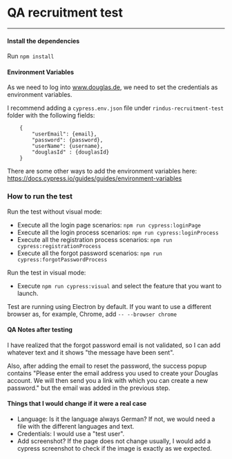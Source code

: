 # QA recruitment test

---

#### Install the dependencies
Run ```npm install```

#### Environment Variables
As we need to log into www.douglas.de, we need to set the credentials as environment variables.

I recommend adding a ```cypress.env.json``` file under ```rindus-recruitment-test``` folder with the following fields:
```
    {
        "userEmail": {email},
        "password": {password},
        "userName": {username},
        "douglasId" : {douglasId}
    }
   ```

There are some other ways to add the environment variables here: https://docs.cypress.io/guides/guides/environment-variables

### How to run the test
Run the test without visual mode:
- Execute all the login page scenarios: ```npm run cypress:loginPage```
- Execute all the login process scenarios: ```npm run cypress:loginProcess```
- Execute all the registration process scenarios: ```npm run cypress:registrationProcess```
- Execute all the forgot password scenarios: ```npm run cypress:forgotPasswordProcess```

Run the test in visual mode:
- Execute ````npm run cypress:visual```` and select the feature that you want to launch.

Test are running using Electron by default. If you want to use a different browser as, for example, Chrome, add ```-- --browser chrome```


#### QA Notes after testing
I have realized that the forgot password email is not validated, so I can add whatever text and it shows "the message have been sent".

Also, after adding the email to reset the password, the success popup contains "Please enter the email address you used to create your Douglas account. We will then send you a link with which you can create a new password." but the email was added in the previous step. 

#### Things that I would change if it were a real case
- Language: Is it the language always German? If not, we would need a file with the different languages and text. 
- Credentials: I would use a "test user".
- Add screenshot? If the page does not change usually, I would add a cypress screenshot to check if the image is exactly as we expected. 



